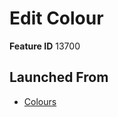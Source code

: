 # Edit Colour

**Feature ID** 13700

## Launched From

- [Colours](Colours.md)











































































